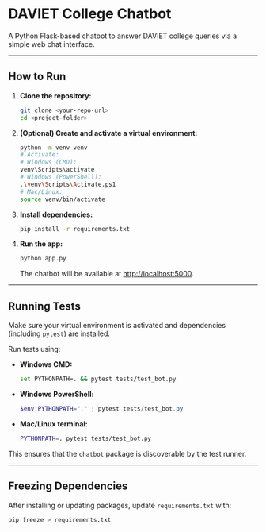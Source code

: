 # DAVIET College Chatbot

A Python Flask-based chatbot to answer DAVIET college queries via a simple web chat interface.

---

## How to Run

1. **Clone the repository:**
    ```bash
    git clone <your-repo-url>
    cd <project-folder>
    ```

2. **(Optional) Create and activate a virtual environment:**
    ```bash
    python -m venv venv
    # Activate:
    # Windows (CMD):
    venv\Scripts\activate
    # Windows (PowerShell):
    .\venv\Scripts\Activate.ps1
    # Mac/Linux:
    source venv/bin/activate
    ```

3. **Install dependencies:**
    ```bash
    pip install -r requirements.txt
    ```

4. **Run the app:**
    ```bash
    python app.py
    ```
    The chatbot will be available at [http://localhost:5000](http://localhost:5000).

---

## Running Tests

Make sure your virtual environment is activated and dependencies (including `pytest`) are installed.

Run tests using:

- **Windows CMD:**
    ```bash
    set PYTHONPATH=. && pytest tests/test_bot.py
    ```

- **Windows PowerShell:**
    ```powershell
    $env:PYTHONPATH="." ; pytest tests/test_bot.py
    ```

- **Mac/Linux terminal:**
    ```bash
    PYTHONPATH=. pytest tests/test_bot.py
    ```

This ensures that the `chatbot` package is discoverable by the test runner.

---

## Freezing Dependencies

After installing or updating packages, update `requirements.txt` with:

```bash
pip freeze > requirements.txt
